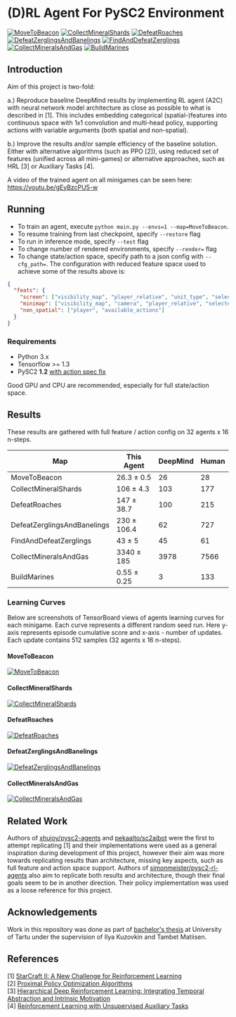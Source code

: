 # (D)RL Agent For PySC2 Environment

[![MoveToBeacon](https://user-images.githubusercontent.com/195271/37241507-0d7418c2-2463-11e8-936c-18d08a81d2eb.gif)](https://youtu.be/gEyBzcPU5-w)
[![CollectMineralShards](https://user-images.githubusercontent.com/195271/37241785-b8bd0b04-2467-11e8-9ff3-e4335a7c20ee.gif)](https://youtu.be/gEyBzcPU5-w)
[![DefeatRoaches](https://user-images.githubusercontent.com/195271/37241527-32a43ffa-2463-11e8-8e69-c39a8532c4ce.gif)](https://youtu.be/gEyBzcPU5-w)
[![DefeatZerglingsAndBanelings](https://user-images.githubusercontent.com/195271/37241531-39f186e6-2463-11e8-8aac-79471a545cce.gif)](https://youtu.be/gEyBzcPU5-w)
[![FindAndDefeatZerglings](https://user-images.githubusercontent.com/195271/37241532-3f81fbd6-2463-11e8-8892-907b6acebd04.gif)](https://youtu.be/gEyBzcPU5-w)
[![CollectMineralsAndGas](https://user-images.githubusercontent.com/195271/37241521-29594b48-2463-11e8-8b43-04ad0af6ff3e.gif)](https://youtu.be/gEyBzcPU5-w)
[![BuildMarines](https://user-images.githubusercontent.com/195271/37241515-1a2a5c8e-2463-11e8-8ac4-588d7826e374.gif)](https://youtu.be/gEyBzcPU5-w)


## Introduction

Aim of this project is two-fold: 

a.) Reproduce baseline DeepMind results by implementing RL agent (A2C) with neural network model 
architecture as close as possible to what is described in [1]. 
This includes embedding categorical (spatial-)features into continuous space with 1x1 convolution 
and multi-head policy, supporting actions with variable arguments (both spatial and non-spatial).

b.) Improve the results and/or sample efficiency of the baseline solution. Either with alternative algorithms (such as PPO [2]), 
using reduced set of features (unified across all mini-games) or alternative approaches, such as HRL [3] or Auxiliary Tasks [4].

A video of the trained agent on all minigames can be seen here: https://youtu.be/gEyBzcPU5-w

## Running

* To train an agent, execute `python main.py --envs=1 --map=MoveToBeacon`.
* To resume training from last checkpoint, specify `--restore` flag
* To run in inference mode, specify `--test` flag
* To change number of rendered environments, specify `--render=` flag
* To change state/action space, specify path to a json config with `--cfg_path=`. The configuration with reduced feature space used to achieve some of the results above is:

```json
{
  "feats": {
    "screen": ["visibility_map", "player_relative", "unit_type", "selected", "unit_hit_points_ratio", "unit_density"],
    "minimap": ["visibility_map", "camera", "player_relative", "selected"],
    "non_spatial": ["player", "available_actions"]
  }
}
```

### Requirements

* Python 3.x
* Tensorflow >= 1.3
* PySC2 **1.2** [with action spec fix](https://github.com/deepmind/pysc2/pull/105)

Good GPU and CPU are recommended, especially for full state/action space.


## Results

These results are gathered with full feature / action config on 32 agents x 16 n-steps.

Map | This Agent | DeepMind | Human
---|---|---|---
MoveToBeacon | 26.3 ± 0.5 | 26 | 28
CollectMineralShards | 106 ± 4.3 | 103 | 177
DefeatRoaches | 147 ± 38.7 | 100 | 215
DefeatZerglingsAndBanelings | 230 ± 106.4 | 62 | 727
FindAndDefeatZerglings | 43 ± 5 | 45 | 61
CollectMineralsAndGas | 3340 ± 185 | 3978 | 7566
BuildMarines | 0.55 ± 0.25 | 3 | 133

### Learning Curves

Below are screenshots of TensorBoard views of agents learning curves for each minigame. Each curve represents a different random seed run.
Here y-axis represents episode cumulative score and x-axis - number of updates. Each update contains 512 samples (32 agents x 16 n-steps).

#### MoveToBeacon

[![MoveToBeacon](https://i.imgur.com/m5m01Hfm.png)](https://i.imgur.com/m5m01Hf.png)

#### CollectMineralShards

[![CollectMineralShards](https://i.imgur.com/oNVuxa2m.png)](https://i.imgur.com/oNVuxa2.png)

#### DefeatRoaches

[![DefeatRoaches](https://i.imgur.com/8cWvs7Zm.png)](https://i.imgur.com/8cWvs7Z.png)

#### DefeatZerglingsAndBanelings

[![DefeatZerglingsAndBanelings](https://i.imgur.com/pW5xROMm.png)](https://i.imgur.com/pW5xROM.png)

#### CollectMineralsAndGas

[![CollectMineralsAndGas](https://i.imgur.com/9MuQ6Bam.png)](https://i.imgur.com/9MuQ6Ba.png)

## Related Work

Authors of [xhujoy/pysc2-agents](https://github.com/xhujoy/pysc2-agents) and [pekaalto/sc2aibot](https://github.com/pekaalto/sc2aibot) 
were the first to attempt replicating [1] and their implementations were used as a general inspiration during development 
of this project, however their aim was more towards replicating results than architecture, missing key aspects, 
such as full feature and action space support. 
Authors of [simonmeister/pysc2-rl-agents](https://github.com/simonmeister/pysc2-rl-agents) 
also aim to replicate both results and architecture, though their final goals seem to be in another direction. Their policy implementation was used as a loose reference for this project.

## Acknowledgements

Work in this repository was done as part of [bachelor's thesis](https://github.com/inoryy/bsc-thesis) at University of Tartu under the supervision of Ilya Kuzovkin and Tambet Matiisen.

## References

[1] [StarCraft II: A New Challenge for Reinforcement Learning](https://arxiv.org/abs/1708.04782)  
[2] [Proximal Policy Optimization Algorithms](https://arxiv.org/abs/1707.06347)  
[3] [Hierarchical Deep Reinforcement Learning: Integrating Temporal Abstraction and Intrinsic Motivation](https://arxiv.org/abs/1604.06057)  
[4] [Reinforcement Learning with Unsupervised Auxiliary Tasks](https://arxiv.org/abs/1611.05397) 
